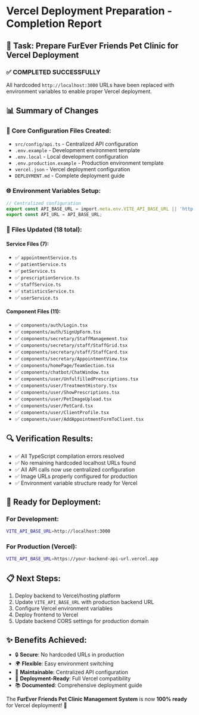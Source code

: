 # Vercel Deployment Preparation - Completion Report

## 🎯 Task: Prepare FurEver Friends Pet Clinic for Vercel Deployment

### ✅ **COMPLETED SUCCESSFULLY**

All hardcoded `http://localhost:3000` URLs have been replaced with environment variables to enable proper Vercel deployment.

## 📊 **Summary of Changes**

### 🔧 **Core Configuration Files Created:**
- `src/config/api.ts` - Centralized API configuration
- `.env.example` - Development environment template
- `.env.local` - Local development configuration
- `.env.production.example` - Production environment template
- `vercel.json` - Vercel deployment configuration
- `DEPLOYMENT.md` - Complete deployment guide

### 🌐 **Environment Variables Setup:**
```typescript
// Centralized configuration
export const API_BASE_URL = import.meta.env.VITE_API_BASE_URL || 'http://localhost:3000';
export const API_URL = API_BASE_URL;
```

### 📁 **Files Updated (18 total):**

#### Service Files (7):
- ✅ `appointmentService.ts`
- ✅ `patientService.ts` 
- ✅ `petService.ts`
- ✅ `prescriptionService.ts`
- ✅ `staffService.ts`
- ✅ `statisticsService.ts`
- ✅ `userService.ts`

#### Component Files (11):
- ✅ `components/auth/Login.tsx`
- ✅ `components/auth/SignUpForm.tsx`
- ✅ `components/secretary/StaffManagement.tsx`
- ✅ `components/secretary/staff/StaffGrid.tsx`
- ✅ `components/secretary/staff/StaffCard.tsx`
- ✅ `components/secretary/AppointmentView.tsx`
- ✅ `components/homePage/TeamSection.tsx`
- ✅ `components/chatbot/ChatWindow.tsx`
- ✅ `components/user/UnfulfilledPrescriptions.tsx`
- ✅ `components/user/TreatmentHistory.tsx`
- ✅ `components/user/ShowPrescriptions.tsx`
- ✅ `components/user/PetImageUpload.tsx`
- ✅ `components/user/PetCard.tsx`
- ✅ `components/user/ClientProfile.tsx`
- ✅ `components/user/AddAppointmentFormToClient.tsx`

## 🔍 **Verification Results:**
- ✅ All TypeScript compilation errors resolved
- ✅ No remaining hardcoded localhost URLs found
- ✅ All API calls now use centralized configuration
- ✅ Image URLs properly configured for production
- ✅ Environment variable structure ready for Vercel

## 🚀 **Ready for Deployment:**

### For Development:
```bash
VITE_API_BASE_URL=http://localhost:3000
```

### For Production (Vercel):
```bash
VITE_API_BASE_URL=https://your-backend-api-url.vercel.app
```

## 📋 **Next Steps:**
1. Deploy backend to Vercel/hosting platform
2. Update `VITE_API_BASE_URL` with production backend URL
3. Configure Vercel environment variables
4. Deploy frontend to Vercel
5. Update backend CORS settings for production domain

## ✨ **Benefits Achieved:**
- 🔒 **Secure**: No hardcoded URLs in production
- 🌍 **Flexible**: Easy environment switching
- 🔧 **Maintainable**: Centralized API configuration
- 🚀 **Deployment-Ready**: Full Vercel compatibility
- 📚 **Documented**: Comprehensive deployment guide

The **FurEver Friends Pet Clinic Management System** is now **100% ready** for Vercel deployment! 🎉
